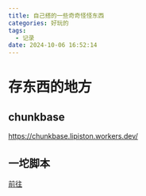 ```yaml
---
title: 自己搭的一些奇奇怪怪东西
categories: 好玩的
tags:
  - 记录
date: 2024-10-06 16:52:14
---
```


# 存东西的地方

## chunkbase
https://chunkbase.lipiston.workers.dev/

## 一坨脚本
[前往](https://github.com/LIPiston/LIPiston/blob/main/scripts/README.md)
